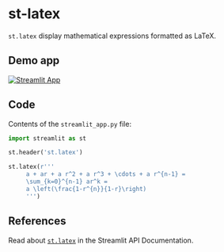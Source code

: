 # st-latex

`st.latex` display mathematical expressions formatted as LaTeX.

## Demo app
[![Streamlit App](https://static.streamlit.io/badges/streamlit_badge_black_white.svg)](https://share.streamlit.io/dataprofessor/st-latex/)

## Code
Contents of the `streamlit_app.py` file:
```python
import streamlit as st

st.header('st.latex')

st.latex(r'''
     a + ar + a r^2 + a r^3 + \cdots + a r^{n-1} =
     \sum_{k=0}^{n-1} ar^k =
     a \left(\frac{1-r^{n}}{1-r}\right)
     ''')
```

## References
Read about [`st.latex`](https://docs.streamlit.io/library/api-reference/text/st.latex) in the Streamlit API Documentation.
